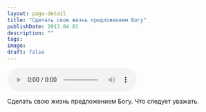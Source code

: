```yaml
---
layout: page-detail
title: "Сделать свою жизнь предложением Богу"
publishDate: 2013.04.01
description: ""
tags:
image:
draft: false
---
```


<audio title="2013.04.01 - Сделать свою жизнь предложением Богу.mp3" src="/upload/iblock/a9e/a9ea7ebe9c07da030e804606dd046624.mp3" controls=""></audio>

 Сделать свою жизнь предложением Богу. Что следует уважать. 

  

